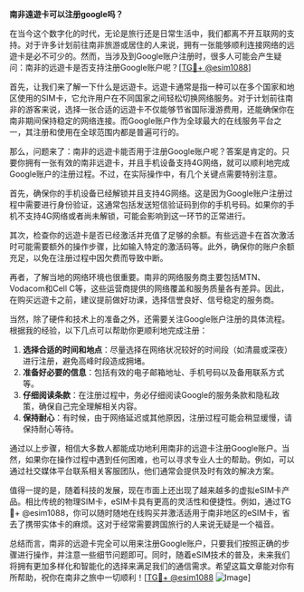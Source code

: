 **南非遠遊卡可以注册google吗？**

在当今这个数字化的时代，无论是旅行还是日常生活中，我们都离不开互联网的支持。对于许多计划前往南非旅游或居住的人来说，拥有一张能够顺利连接网络的远遊卡是必不可少的。然而，当涉及到Google账户注册时，很多人可能会产生疑问：南非的远遊卡是否支持注册Google账户呢？[[TG💪+ @esim1088](https://t.me/s/esim1088)]

首先，让我们来了解一下什么是远遊卡。远遊卡通常是指一种可以在多个国家和地区使用的SIM卡，它允许用户在不同国家之间轻松切换网络服务。对于计划前往南非的游客来说，选择一张合适的远遊卡不仅能够节省国际漫游费用，还能确保你在南非期间保持稳定的网络连接。而Google账户作为全球最大的在线服务平台之一，其注册和使用在全球范围内都是普遍可行的。

那么，问题来了：南非的远遊卡能否用于注册Google账户呢？答案是肯定的。只要你拥有一张有效的南非远遊卡，并且手机设备支持4G网络，就可以顺利地完成Google账户的注册过程。不过，在实际操作中，有几个关键点需要特别注意。

首先，确保你的手机设备已经解锁并且支持4G网络。这是因为Google账户注册过程中需要进行身份验证，这通常包括发送短信验证码到你的手机号码。如果你的手机不支持4G网络或者尚未解锁，可能会影响到这一环节的正常进行。

其次，检查你的远遊卡是否已经激活并充值了足够的余额。有些远遊卡在首次激活时可能需要额外的操作步骤，比如输入特定的激活码等。此外，确保你的账户余额充足，以免在注册过程中因欠费而导致中断。

再者，了解当地的网络环境也很重要。南非的网络服务商主要包括MTN、Vodacom和Cell C等，这些运营商提供的网络覆盖和服务质量各有差异。因此，在购买远遊卡之前，建议提前做好功课，选择信誉良好、信号稳定的服务商。

当然，除了硬件和技术上的准备之外，还需要关注Google账户注册的具体流程。根据我的经验，以下几点可以帮助你更顺利地完成注册：

1. **选择合适的时间和地点**：尽量选择在网络状况较好的时间段（如清晨或深夜）进行注册，避免高峰时段造成拥堵。
2. **准备好必要的信息**：包括有效的电子邮箱地址、手机号码以及备用联系方式等。
3. **仔细阅读条款**：在注册过程中，务必仔细阅读Google的服务条款和隐私政策，确保自己完全理解相关内容。
4. **保持耐心**：有时候，由于网络延迟或其他原因，注册过程可能会稍显缓慢，请保持耐心等待。

通过以上步骤，相信大多数人都能成功地利用南非的远遊卡注册Google账户。当然，如果你在操作过程中遇到任何困难，也可以寻求专业人士的帮助。例如，可以通过社交媒体平台联系相关客服团队，他们通常会提供及时有效的解决方案。

值得一提的是，随着科技的发展，现在市面上还出现了越来越多的虚拟eSIM卡产品。相比传统的物理SIM卡，eSIM卡具有更高的灵活性和便捷性。例如，通过TG💪+ @esim1088，你可以随时随地在线购买并激活适用于南非地区的eSIM卡，省去了携带实体卡的麻烦。这对于经常需要跨国旅行的人来说无疑是一个福音。

总结而言，南非的远遊卡完全可以用来注册Google账户，只要我们按照正确的步骤进行操作，并注意一些细节问题即可。同时，随着eSIM技术的普及，未来我们将拥有更加多样化和智能化的选择来满足我们的通信需求。希望这篇文章能对你有所帮助，祝你在南非之旅中一切顺利！[[TG💪+ @esim1088](https://t.me/s/esim1088) ![Image](https://i.postimg.cc/4NQfJmqS/Snipaste-2025-05-13-00-14-12.png)]